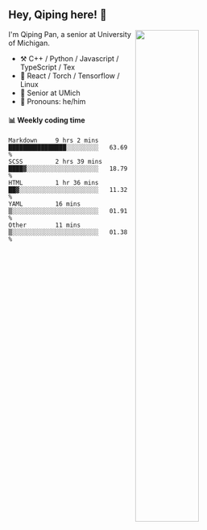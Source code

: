 

## Hey, Qiping here! :wave:

[<img align="right" width="50%" src="https://github-readme-stats.vercel.app/api?username=ppppqp&theme=dark&show_icons=true">](https://metrics.lecoq.io/ppppqp?template=classic)


I'm Qiping Pan, a senior at University of Michigan.

-   :hammer_and_pick: C++ / Python / Javascript / TypeScript / Tex
-   :pencil: React / Torch / Tensorflow / Linux 
-   :seedling: Senior at UMich
-   :man: Pronouns: he/him



#### :bar_chart: Weekly coding time

<!--START_SECTION:waka-->

```text
Markdown     9 hrs 2 mins    ████████████████░░░░░░░░░   63.69 %
SCSS         2 hrs 39 mins   ████▓░░░░░░░░░░░░░░░░░░░░   18.79 %
HTML         1 hr 36 mins    ██▓░░░░░░░░░░░░░░░░░░░░░░   11.32 %
YAML         16 mins         ▒░░░░░░░░░░░░░░░░░░░░░░░░   01.91 %
Other        11 mins         ▒░░░░░░░░░░░░░░░░░░░░░░░░   01.38 %
```

<!--END_SECTION:waka-->
